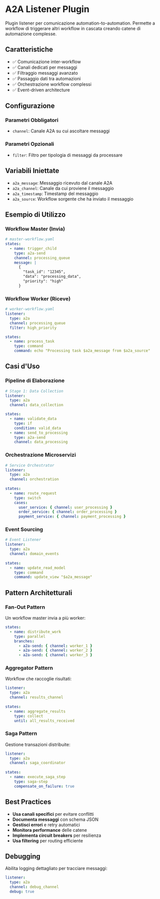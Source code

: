 # A2A Listener Plugin

Plugin listener per comunicazione automation-to-automation. Permette a workflow di triggerare altri workflow in cascata creando catene di automazione complesse.

## Caratteristiche

- ✅ Comunicazione inter-workflow
- ✅ Canali dedicati per messaggi
- ✅ Filtraggio messaggi avanzato
- ✅ Passaggio dati tra automazioni
- ✅ Orchestrazione workflow complessi
- ✅ Event-driven architecture

## Configurazione

### Parametri Obbligatori

- `channel`: Canale A2A su cui ascoltare messaggi

### Parametri Opzionali

- `filter`: Filtro per tipologia di messaggi da processare

## Variabili Iniettate

- `a2a_message`: Messaggio ricevuto dal canale A2A
- `a2a_channel`: Canale da cui proviene il messaggio
- `a2a_timestamp`: Timestamp del messaggio
- `a2a_source`: Workflow sorgente che ha inviato il messaggio

## Esempio di Utilizzo

### Workflow Master (Invia)
```yaml
# master-workflow.yaml
states:
  - name: trigger_child
    type: a2a-send
    channel: processing_queue
    message: |
      {
        "task_id": "12345",
        "data": "processing_data",
        "priority": "high"
      }
```

### Workflow Worker (Riceve)
```yaml
# worker-workflow.yaml
listener:
  type: a2a
  channel: processing_queue
  filter: high_priority

states:
  - name: process_task
    type: command
    command: echo "Processing task $a2a_message from $a2a_source"
```

## Casi d'Uso

### Pipeline di Elaborazione
```yaml
# Stage 1: Data Collection
listener:
  type: a2a
  channel: data_collection

states:
  - name: validate_data
    type: if
    condition: valid_data
  - name: send_to_processing
    type: a2a-send
    channel: data_processing
```

### Orchestrazione Microservizi
```yaml
# Service Orchestrator
listener:
  type: a2a
  channel: orchestration
  
states:
  - name: route_request
    type: switch
    cases:
      user_service: { channel: user_processing }
      order_service: { channel: order_processing }
      payment_service: { channel: payment_processing }
```

### Event Sourcing
```yaml
# Event Listener
listener:
  type: a2a
  channel: domain_events
  
states:
  - name: update_read_model
    type: command
    command: update_view "$a2a_message"
```

## Pattern Architetturali

### Fan-Out Pattern
Un workflow master invia a più worker:
```yaml
states:
  - name: distribute_work
    type: parallel
    branches:
      - a2a-send: { channel: worker_1 }
      - a2a-send: { channel: worker_2 }
      - a2a-send: { channel: worker_3 }
```

### Aggregator Pattern
Workflow che raccoglie risultati:
```yaml
listener:
  type: a2a
  channel: results_channel
  
states:
  - name: aggregate_results
    type: collect
    until: all_results_received
```

### Saga Pattern
Gestione transazioni distribuite:
```yaml
listener:
  type: a2a
  channel: saga_coordinator
  
states:
  - name: execute_saga_step
    type: saga-step
    compensate_on_failure: true
```

## Best Practices

- **Usa canali specifici** per evitare conflitti
- **Documenta messaggi** con schema JSON
- **Gestisci errori** e retry automatici
- **Monitora performance** delle catene
- **Implementa circuit breakers** per resilienza
- **Usa filtering** per routing efficiente

## Debugging

Abilita logging dettagliato per tracciare messaggi:
```yaml
listener:
  type: a2a
  channel: debug_channel
  debug: true
```